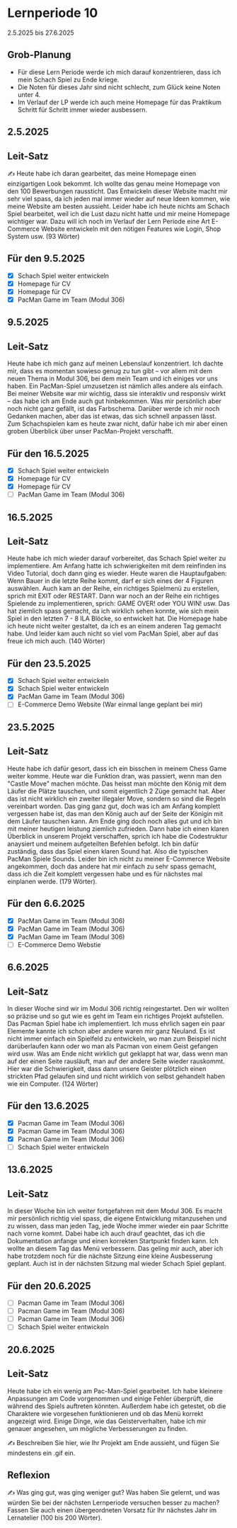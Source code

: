 # Lernperiode 10

2.5.2025 bis 27.6.2025

## Grob-Planung

- Für diese Lern Periode werde ich mich darauf konzentrieren, dass ich mein Schach Spiel zu Ende kriege.
- Die Noten für dieses Jahr sind nicht schlecht, zum Glück keine Noten unter 4.
- Im Verlauf der LP werde ich auch meine Homepage für das Praktikum Schritt für Schritt immer wieder ausbessern.

## 2.5.2025
## Leit-Satz

✍️ Heute habe ich daran gearbeitet, das meine Homepage einen einzigartigen Look bekommt. Ich wollte das genau meine Homepage von den 100 Bewerbungen raussticht. Das Entwickeln dieser Website macht mir sehr viel spass, da ich jeden mal immer wieder auf neue Ideen kommen, wie meine Website am besten aussieht. Leider habe ich heute nichts am Schach Spiel bearbeitet, weil ich die Lust dazu nicht hatte und mir meine Homepage wichtiger war. Dazu will ich noch im Verlauf der Lern Periode eine Art E-Commerce Website entwickeln mit den nötigen Features wie Login, Shop System usw. (93 Wörter)

## Für den 9.5.2025

- [x] Schach Spiel weiter entwickeln
- [x] Homepage für CV
- [x] Homepage für CV
- [x] PacMan Game im Team (Modul 306)

## 9.5.2025
## Leit-Satz

Heute habe ich mich ganz auf meinen Lebenslauf konzentriert. Ich dachte mir, dass es momentan sowieso genug zu tun gibt – vor allem mit dem neuen Thema in Modul 306, bei dem mein Team und ich einiges vor uns haben. Ein PacMan-Spiel umzusetzen ist nämlich alles andere als einfach. Bei meiner Website war mir wichtig, dass sie interaktiv und responsiv wirkt – das habe ich am Ende auch gut hinbekommen. Was mir persönlich aber noch nicht ganz gefällt, ist das Farbschema. Darüber werde ich mir noch Gedanken machen, aber das ist etwas, das sich schnell anpassen lässt. Zum Schachspielen kam es heute zwar nicht, dafür habe ich mir aber einen groben Überblick über unser PacMan-Projekt verschafft.

## Für den 16.5.2025

- [x] Schach Spiel weiter entwickeln
- [x] Homepage für CV
- [x] Homepage für CV
- [ ] PacMan Game im Team (Modul 306)

## 16.5.2025
## Leit-Satz

Heute habe ich mich wieder darauf vorbereitet, das Schach Spiel weiter zu implementiere. Am Anfang hatte ich schwierigkeiten mit dem reinfinden ins Video Tutorial, doch dann ging es wieder. Heute waren die Hauptaufgaben: Wenn Bauer in die letzte Reihe kommt, darf er sich eines der 4 Figuren auswählen. Auch kam an der Reihe, ein richtiges Spielmenü zu erstellen, sprich mit EXIT oder RESTART. Dann war noch an der Reihe ein richtiges Spielende zu implementieren, sprich: GAME OVER! oder YOU WIN! usw. Das hat ziemlich spass gemacht, da ich wirklich sehen konnte, wie sich mein Spiel in den letzten 7 - 8 ILA Blöcke, so entwickelt hat. Die Homepage habe ich heute nicht weiter gestaltet, da ich es an einem anderen Tag gemacht habe. Und leider kam auch nicht so viel vom PacMan Spiel, aber auf das freue ich mich auch. (140 Wörter)

## Für den 23.5.2025

- [x] Schach Spiel weiter entwickeln
- [x] Schach Spiel weiter entwickeln
- [x] PacMan Game im Team (Modul 306)
- [ ] E-Commerce Demo Website (War einmal lange geplant bei mir)

## 23.5.2025
## Leit-Satz

Heute habe ich dafür gesort, dass ich ein bisschen in meinem Chess Game weiter komme. Heute war die Funktion dran, was passiert, wenn man den "Castle Move" machen möchte. Das heisst man möchte den König mit dem Läufer die Plätze tauschen, und somit eigentlich 2 Züge gemacht hat. Aber das ist nicht wirklich ein zweiter illegaler Move, sondern so sind die Regeln vereinbart worden. Das ging ganz gut, doch was ich am Anfang komplett vergessen habe ist, das man den König auch auf der Seite der Königin mit dem Läufer tauschen kann. Am Ende ging doch noch alles gut und ich bin mit meiner heutigen leistung ziemlich zufrieden. Dann habe ich einen klaren Überblick in unserem Projekt verschaffen, sprich ich habe die Codestruktur anaysiert und meinem aufgeteilten Befehlen befolgt. Ich bin dafür zuständig, dass das Spiel einen klaren Sound hat. Also die typischen PacMan Spiele Sounds. Leider bin ich nicht zu meiner E-Commerce Website angekommen, doch das andere hat mir einfach zu sehr spass gemacht, dass ich die Zeit komplett vergessen habe und es für nächstes mal einplanen werde. (179 Wörter).

## Für den 6.6.2025

- [x] PacMan Game im Team (Modul 306)
- [x] PacMan Game im Team (Modul 306)
- [x] PacMan Game im Team (Modul 306)
- [ ] E-Commerce Demo Webstie

## 6.6.2025
## Leit-Satz

In dieser Woche sind wir im Modul 306 richtig reingestartet. Den wir wollten so präzise und so gut wie es geht im Team ein richtiges Projekt aufstellen. Das Pacman Spiel habe ich implementiert. Ich muss ehrlich sagen ein paar Elemente kannte ich schon aber andere waren mir ganz Neuland. Es ist nicht immer einfach ein Spielfeld zu entwickeln, wo man zum Beispiel nicht darüberlaufen kann  oder wo man als Pacman von einem Geist gefangen wird usw. Was am Ende nicht wirklich gut geklappt hat war, dass wenn man auf der einen Seite rausläuft, man auf der andere Seite wieder rauskommt. Hier war die Schwierigkeit, dass dann unsere Geister plötzlich einen strickten Pfad gelaufen sind und nicht wirklich von selbst gehandelt haben wie ein Computer. (124 Wörter)

## Für den 13.6.2025

- [x] Pacman Game im Team (Modul 306)
- [x] Pacman Game im Team (Modul 306)
- [x] Pacman Game im Team (Modul 306)
- [ ] Schach Spiel weiter entwickeln

## 13.6.2025
## Leit-Satz

In dieser Woche bin ich weiter fortgefahren mit dem Modul 306. Es macht mir persönlich richtig viel spass, die eigene Entwicklung mitanzusehen und zu wissen, dass man jeden Tag, jede Woche immer wieder ein paar Schritte nach vorne kommt. Dabei habe ich auch drauf geachtet, das ich die Dokumentation anfange und einen korrekten Startpunkt finden kann. Ich wollte an diesem Tag das Menü verbessern. Das geling mir auch, aber ich habe trotzdem noch für die nächste Sitzung eine kleine Ausbesserung geplant. Auch ist in der nächsten Sitzung mal wieder Schach Spiel geplant.

## Für den 20.6.2025

- [ ] Pacman Game im Team (Modul 306)
- [ ] Pacman Game im Team (Modul 306)
- [ ] Pacman Game im Team (Modul 306)
- [ ] Schach Spiel weiter entwickeln

## 20.6.2025
## Leit-Satz

Heute habe ich ein wenig am Pac-Man-Spiel gearbeitet. Ich habe kleinere Anpassungen am Code vorgenommen und einige Fehler überprüft, die während des Spiels auftreten könnten. Außerdem habe ich getestet, ob die Charaktere wie vorgesehen funktionieren und ob das Menü korrekt angezeigt wird. Einige Dinge, wie das Geisterverhalten, habe ich mir genauer angesehen, um mögliche Verbesserungen zu finden.




✍️ Beschreiben Sie hier, wie Ihr Projekt am Ende aussieht, und fügen Sie mindestens ein .gif ein.

## Reflexion

✍️ Was ging gut, was ging weniger gut? Was haben Sie gelernt, und was würden Sie bei der nächsten Lernperiode versuchen besser zu machen? Fassen Sie auch einen übergeordneten Vorsatz für Ihr nächstes Jahr im Lernatelier (100 bis 200 Wörter).
